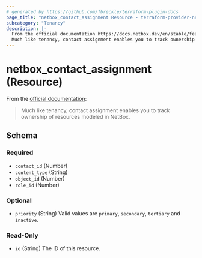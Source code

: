 ```yaml
---
# generated by https://github.com/fbreckle/terraform-plugin-docs
page_title: "netbox_contact_assignment Resource - terraform-provider-netbox"
subcategory: "Tenancy"
description: |-
  From the official documentation https://docs.netbox.dev/en/stable/features/contacts#contactassignments_1:
  Much like tenancy, contact assignment enables you to track ownership of resources modeled in NetBox.
---
```


# netbox_contact_assignment (Resource)

From the [official documentation](https://docs.netbox.dev/en/stable/features/contacts#contactassignments_1):

> Much like tenancy, contact assignment enables you to track ownership of resources modeled in NetBox.



<!-- schema generated by tfplugindocs -->
## Schema

### Required

- `contact_id` (Number)
- `content_type` (String)
- `object_id` (Number)
- `role_id` (Number)

### Optional

- `priority` (String) Valid values are `primary`, `secondary`, `tertiary` and `inactive`.

### Read-Only

- `id` (String) The ID of this resource.


